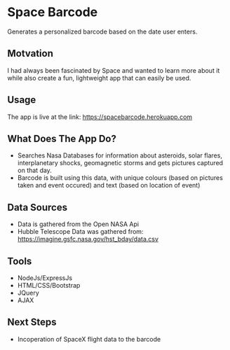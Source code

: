 # Space Barcode

Generates a personalized barcode based on the date user enters.

## Motvation
I had always been fascinated by Space and wanted to learn more about it while also create a fun, lightweight app that can easily be used.

## Usage
The app is live at the link: https://spacebarcode.herokuapp.com
## What Does The App Do?
* Searches Nasa Databases for information about asteroids, solar flares, interplanetary shocks, geomagnetic storms and gets pictures captured on that day.
* Barcode is built using this data, with unique colours (based on pictures taken and event occured) and text (based on location of event)

## Data Sources
* Data is gathered from the Open NASA Api
* Hubble Telescope Data was gathered from: https://imagine.gsfc.nasa.gov/hst_bday/data.csv

## Tools

* NodeJs/ExpressJs
* HTML/CSS/Bootstrap
* JQuery
* AJAX

## Next Steps
* Incoperation of SpaceX flight data to the barcode
